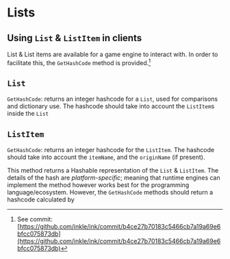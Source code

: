 # Lists

## Using `List` & `ListItem` in clients

List & List items are available for a game engine to interact with. In order to facilitate this, the `GetHashCode` method is provided.[^1]

## `List`

`GetHashCode`: returns an integer hashcode for a `List`, used for comparisons and dictionary use. The hashcode should take into account the `ListItem`s inside the `List`

## `ListItem`

`GetHashCode`: returns an integer hashcode for the `ListItem`. The hashcode should take into account the `itemName`, and the `originName` (if present).

This method returns a Hashable representation of the `List` & `ListItem`. The details of the hash are _platform-specific_; meaning that runtime engines can implement the method however works best for the programming language/ecosystem. However, the `GetHashCode` methods should return a hashcode calculated by 


[^1]: See commit: [https://github.com/inkle/ink/commit/b4ce27b70183c5466cb7a19a69e6bfcc075873db](https://github.com/inkle/ink/commit/b4ce27b70183c5466cb7a19a69e6bfcc075873db)